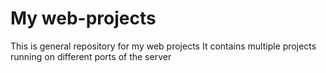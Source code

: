 # My web-projects
This is general repository for my web projects
It contains multiple projects running on different ports of the server
